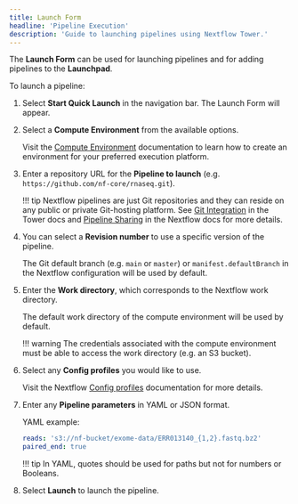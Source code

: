 ```yaml
---
title: Launch Form
headline: 'Pipeline Execution'
description: 'Guide to launching pipelines using Nextflow Tower.'
---
```


The **Launch Form** can be used for launching pipelines and for adding pipelines to the **Launchpad**.

To launch a pipeline:

1. Select **Start Quick Launch** in the navigation bar. The Launch Form will appear.

2. Select a **Compute Environment** from the available options.

    Visit the [Compute Environment](../compute-envs/overview.md) documentation to learn how to create an environment for your preferred execution platform.

3. Enter a repository URL for the **Pipeline to launch** (e.g. `https://github.com/nf-core/rnaseq.git`).

    !!! tip 
        Nextflow pipelines are just Git repositories and they can reside on any public or private Git-hosting platform. See [Git Integration](../git/overview.md) in the Tower docs and [Pipeline Sharing](https://www.nextflow.io/docs/latest/sharing.html) in the Nextflow docs for more details.

4. You can select a **Revision number** to use a specific version of the pipeline.

    The Git default branch (e.g. `main` or `master`) or `manifest.defaultBranch` in the Nextflow configuration will be used by default.

5. Enter the **Work directory**, which corresponds to the Nextflow work directory.  

    The default work directory of the compute environment will be used by default.

    !!! warning 
        The credentials associated with the compute environment must be able to access the work directory (e.g. an S3 bucket).

6. Select any **Config profiles** you would like to use.  

    Visit the Nextflow [Config profiles](https://www.nextflow.io/docs/latest/config.html#config-profiles) documentation for more details.

7. Enter any **Pipeline parameters** in YAML or JSON format.

    YAML example:
    ```yaml
    reads: 's3://nf-bucket/exome-data/ERR013140_{1,2}.fastq.bz2'  
    paired_end: true
    ```

    !!! tip 
        In YAML, quotes should be used for paths but not for numbers or Booleans.

8. Select **Launch** to launch the pipeline.
